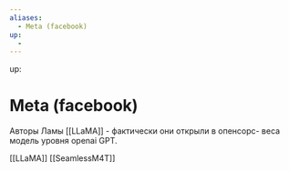 ```yaml
---
aliases:
  - Meta (facebook)
up:
  - 
---
```

up:  

# Meta (facebook)
Авторы Ламы [[LLaMA]] - фактически они открыли в опенсорс- веса модель уровня openai GPT.

[[LLaMA]]
[[SeamlessM4T]]

